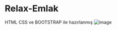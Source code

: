 # Relax-Emlak
 HTML CSS ve BOOTSTRAP ile hazırlanmış ![image](https://github.com/user-attachments/assets/35b1f867-7c9f-4204-b06e-064ae213d574)

